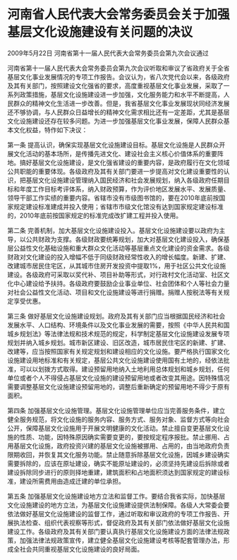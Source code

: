 # 河南省人民代表大会常务委员会关于加强基层文化设施建设有关问题的决议

2009年5月22日 河南省第十一届人民代表大会常务委员会第九次会议通过

<!-- INFO END -->

河南省第十一届人民代表大会常务委员会第九次会议听取和审议了省政府关于全省基层文化事业发展情况的专项工作报告。会议认为，省八次党代会以来，各级政府及其有关部门，按照建设文化强省的要求，高度重视基层文化事业发展，采取了一系列政策措施，基层文化设施建设进一步加强，文化服务能力和水平不断提高，人民群众的精神文化生活进一步改善。但是，我省基层文化事业发展现状同经济发展还不够协调，与人民群众日益增长的精神文化需求相比还有一定差距，尤其是基层文化设施建设还存在较多问题。为进一步加强基层文化事业发展，保障人民群众基本文化权益，特作如下决议：

第一条 提高认识，确保实现基层文化设施建设目标。基层文化设施是人民群众开展文化活动的基本场所，是传播先进文化、建设社会主义核心价值体系的重要阵地。搞好基层文化设施建设，是文化强省建设的重要内容，是政府履行在文化领域公共职能的重要体现。各级政府及其有关部门要进一步提高对文化建设重要性的认识，把基层文化设施建设管理纳入国民经济和社会发展规划，纳入各级政府任期目标和年度工作目标考评体系，纳入财政预算，作为评价地区发展水平、发展质量、领导干部工作实绩的重要内容。省辖市没有市级图书馆的，要在2010年底前按国家规定建设标准建成并投入使用；省辖市市级文化馆没有达到国家规定建设标准的，2010年底前按国家规定的标准完成改扩建工程并投入使用。

第二条 完善机制，加大基层文化设施建设投入。基层文化设施建设要以政府为主导，以公共财政为支撑。各级财政要统筹规划，加大对基层文化建设投入，确保基层公益性文化基础设施和重大群众文化活动等基层重点文化建设的资金需求。各级财政对文化建设的投入增幅不低于同级财政经常性收入的增长幅度。新建、扩建、改建城市居民住宅区，从其城市住房开发投资中提取1%，用于社区公共文化设施建设。各级政府可采取以奖代补、项目补助等形式，对行政村文化活动室、社区文化中心建设给予扶持。各级政府要鼓励企业事业单位、社会团体和个人等社会力量对社会公益性文化活动、项目和文化设施建设等进行捐赠。捐赠人按税法等有关规定享受优惠。

第三条 做好基层文化设施建设规划。政府及其有关部门应当根据国民经济和社会发展水平、人口结构、环境条件以及文化事业发展的需要，按照《中华人民共和国城乡规划法》等法律法规和技术规范的规定，科学制定基层文化设施建设发展专项规划并纳入城乡规划。城市新区建设、旧区改造，城市居民住宅区的新建、扩建、改建等，应当按照国家有关规定规划和建设相应的文化设施。要严格执行国家文化设施建设用地标准和有关规定，基层公共文化设施建设使用国有土地的，经依法批准，可以以划拨方式取得。建设预留用地纳入土地利用总体规划和城乡规划，任何单位或者个人不得侵占基层文化设施的建设预留用地或者改变其用途。因特殊情况需要调整基层文化设施建设预留用地的，调整后重新确定的预留用地不得少于原有面积。

第四条 加强基层文化设施管理。基层文化设施管理单位应当完善服务条件，建立健全服务规范，将文化设施的服务内容、服务方式、服务对象、监督方式等向社会公开，保障基层文化设施用于开展文明健康的文化活动。禁止擅自变更基层文化设施的性质、功能，因特殊原因确实需要变更的，要按规定程序报批。禁止挪用、占用基层文化设施，政府投资兴建的基层文化设施被挪用、占用的，由当地政府负责限期收回，并恢复其文化服务功能。禁止随意拆除基层文化设施，因城乡建设确实需要拆除的，应该在原址建设，确实不能原址建设的，必须坚持先建设后拆除或者建设拆除同步进行的原则择地重建，建筑面积和占地面积须达到国家规定的建设标准，建设所需费用由造成迁建的单位承担。

第五条 加强基层文化设施建设地方立法和监督工作。要结合我省实际，加快基层文化设施建设的地方立法，为基层文化设施建设提供法制保障。各级人大常委会要依法做好基层文化设施建设的监督工作，通过听取和审议政府的专项工作报告、开展执法检查、组织代表视察等形式，督促政府及其有关部门依法做好基层文化设施建设工作。各级政府及其有关部门要认真执行基层文化设施建设方面的法律法规政策，加强法律法规政策宣传，建立健全基层文化设施建设考核等配套管理办法，形成全社会共同重视基层文化设施建设的良好局面。
